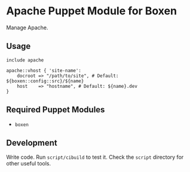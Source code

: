 # Apache Puppet Module for Boxen

Manage Apache.

## Usage

```puppet
include apache

apache::vhost { 'site-name':
    docroot => "/path/to/site", # Default: ${boxen::config::src}/${name}
    host    => "hostname", # Default: ${name}.dev
}
```

## Required Puppet Modules

* `boxen`

## Development

Write code. Run `script/cibuild` to test it. Check the `script`
directory for other useful tools.
